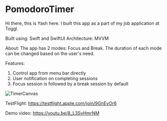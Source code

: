 # PomodoroTimer

Hi there, this is Yash here. I built this app as a part of my job application at Toggl.

Built using: Swift and SwiftUI
Architecture: MVVM

About:
The app has 2 modes: Focus and Break. The duration of each mode can be changed based on the user's need.

Features:
1. Control app from menu bar directly
2. User notification on completing sessions
3. Focus session is followed by a break session by default


![TimerCanvas](https://user-images.githubusercontent.com/45783229/173520035-0773141d-c376-4fb3-957a-2e810e5e7f6d.jpg)


TestFlight: https://testflight.apple.com/join/9GnEvOr6

Demo video: https://youtu.be/8_L3SvHmrNM
